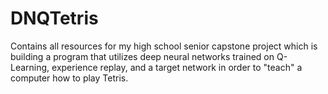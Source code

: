 # DNQTetris
Contains all resources for my high school senior capstone project which is building a program that utilizes deep neural networks trained on Q-Learning, experience replay, and a target network in order to "teach" a computer how to play Tetris.
